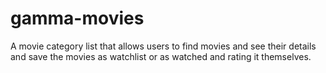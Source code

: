 # gamma-movies
A movie category list that allows users to find movies and see their details and save the movies as watchlist or as watched and rating it themselves.
